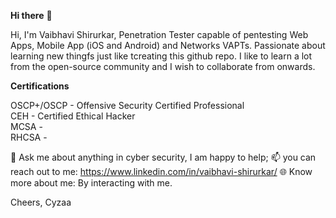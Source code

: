 **Hi there** 👋

Hi, I'm Vaibhavi Shirurkar, Penetration Tester capable of pentesting Web Apps, Mobile App (iOS and Android) and Networks VAPTs. Passionate about learning new thingfs just like tcreating this github repo.
I like to learn a lot from the open-source community and I wish to collaborate from onwards. </br>

**Certifications**

OSCP+/OSCP - Offensive Security Certified Professional</br>
CEH - Certified Ethical Hacker</br>
MCSA - </br>
RHCSA - </br>

💬 Ask me about anything in cyber security, I am happy to help;
📫 you can reach out to me: https://www.linkedin.com/in/vaibhavi-shirurkar/
🌐 Know more about me: By interacting with me.

Cheers,
Cyzaa
